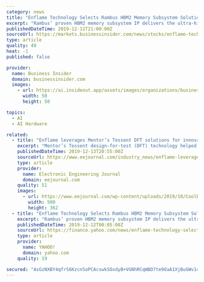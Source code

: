 ```yaml
---
category: news
title: "Enflame Technology Selects Rambus HBM2 Memory Subsystem Solution For Next-Generation AI Training Chip"
excerpt: "Rambus’ proven HBM2 memory subsystem IP delivers the ultra-high bandwidth performance our AI chips need,” said Arthur Zhang, COO of Enflame Technology. \"Using Rambus interface IP cores ..."
publishedDateTime: 2019-12-11T21:00:00Z
sourceUrl: https://markets.businessinsider.com/news/stocks/enflame-technology-selects-rambus-hbm2-memory-subsystem-solution-for-next-generation-ai-training-chip-1028756786
type: article
quality: 49
heat: -1
published: false

provider:
  name: Business Insider
  domain: businessinsider.com
  images:
    - url: https://ai.insideout.app/assets/images/organizations/businessinsider.com-50x50.jpg
      width: 50
      height: 50

topics:
  - AI
  - AI Hardware

related:
  - title: "Enflame leverages Mentor’s Tessent DFT solutions for innovative cloud AI chip targeting neural network training"
    excerpt: "Mentor’s Tessent design-for-test (DFT) technology helped Enflame dramatically speed design cycles and lower test costs Enflame achieved AI chip bring-up in seven days with Tessent software Mentor, a Siemens business, today announced that leading artificial intelligence (AI) solution provider Enflame Technology recently used Mentor’s ..."
    publishedDateTime: 2019-12-13T20:55:00Z
    sourceUrl: https://www.eejournal.com/industry_news/enflame-leverages-mentors-tessent-dft-solutions-for-innovative-cloud-ai-chip-targeting-neural-network-training/
    type: article
    provider:
      name: Electronic Engineering Journal
      domain: eejournal.com
    quality: 51
    images:
      - url: https://www.eejournal.com/wp-content/uploads/2019/10/CoolBeans.png
        width: 500
        height: 362
  - title: "Enflame Technology Selects Rambus HBM2 Memory Subsystem Solution For Next-Generation AI Training Chip"
    excerpt: "Rambus’ proven HBM2 memory subsystem IP delivers the ultra-high bandwidth performance our AI chips need,\" said Arthur Zhang, COO of Enflame Technology. \"Using Rambus interface IP cores, we are revolutionizing what’s possible in AI technology.\" Optimized for low-latency and high-bandwidth memory applications, the Rambus HBM2 interface ..."
    publishedDateTime: 2019-12-12T00:05:00Z
    sourceUrl: https://finance.yahoo.com/news/enflame-technology-selects-rambus-hbm2-220000711.html
    type: article
    provider:
      name: YAHOO!
      domain: yahoo.com
    quality: 19

secured: "AsGzNXBY4qfrS6Kzcn5oPCAcswkSOxdyB+VGNhRCqWBD7te9OaA1XjBuGWv146ktvRbbywhVR5kpa1KO6LJvkqTRnBxkaDuxbvBbi+NtuMxpB9261ZO+WlkM/2XAu1R6HUtISU8C96jOqQcwmzy9appOKOM2/TjOKGBWsy7lzp+MhJjlQ5yfDWJFoezPAvEjdiaVult49ScTszraHuYyE6QQuK328i7lIB5p+1W8sdgz4nM3Rt1zbQFi2kWjT6EP30kzX+6QltKJ9NzOr+qqXg==;1iv5j6DSLy8V7WkrzIptXQ=="
---
```


